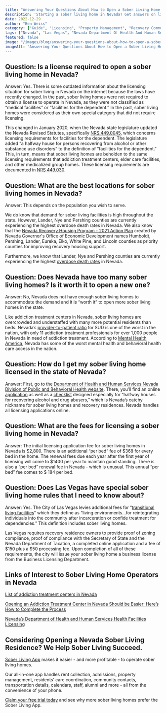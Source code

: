 ```yaml
---
title: "Answering Your Questions About How to Open a Sober Living Home in Nevada"
description: 'Starting a sober living home in Nevada? Get answers on licensing, NRS 449.0045, fees & demand. Guide to opening your Nevada recovery residence.'
date: 2022-12-29
author: "Ben Weiss"
category: ["Guide", "Licensing", "Property Management", "Recovery Community", "Regulations", "Sober Living Management"]
tags: ["Nevada", "Las Vegas", "Nevada Department Of Health And Human Services", "Dpbh", "Nevada Revised Statutes", "Nrs 4490045", "Nrs 449030", "Nevada Recovery Action Plan", "Licensing", "State Fees", "State Code", "State Certification", "Fees"]
featured: false
image: "/images/blog/answering-your-questions-about-how-to-open-a-sober-living-home-in-nevadanbsp.png"
imageAlt: "Answering Your Questions About How to Open a Sober Living Home in Nevada"
---
```


## Question: Is a license required to open a sober living home in Nevada?

Answer: Yes. There is some outdated information about the licensing situation for sober living in Nevada on the internet because the laws have recently changed. In the past, sober living homes were not required to obtain a license to operate in Nevada, as they were not classified as “medical facilities” or “facilities for the dependent.” In the past, sober living homes were considered as their own special category that did not require licensing. 

This changed in January 2020, when the Nevada state legislature updated the Nevada Revised Statutes, specifically [NRS 449.0045](<https://www.leg.state.nv.us/NRS/NRS-449.html#NRS449Sec008>), which concerns licensing requirements for facilities for the dependent. The legislature added “a halfway house for persons recovering from alcohol or other substance use disorders” to the definition of “facilities for the dependent.” This, in turn, means that sober living homes are beholden to the same licensing requirements that addiction treatment centers, elder care facilities, and other medicalized group homes. These licensing requirements are documented in [NRS 449.030](<https://www.leg.state.nv.us/nrs/nrs-449.html>). 

## Question: What are the best locations for sober living homes in Nevada?

Answer: This depends on the population you wish to serve. 

We do know that demand for sober living facilities is high throughout the state. However, Lander, Nye and Pershing counties are currently experiencing the highest overdose death rates in Nevada. We also know that the [Nevada Recovery Housing Program - 2021 Action Plan](<https://goed.nv.gov/wp-content/uploads/2021/12/2021-RHP-Action-Plan-Final.pdf>) created by Nevada Governor's Office of Economic Development names Humboldt, Pershing, Lander, Eureka, Elko, White Pine, and Lincoln counties as priority counties for improving recovery housing support. 

Furthermore, we know that Lander, Nye and Pershing counties are currently experiencing the highest [overdose death rates](<https://www.kunr.org/local-stories/2021-11-12/rising-fentanyl-related-overdoses-in-northern-nevada-reflect-national-crisis>) in Nevada. 

## Question: Does Nevada have too many sober living homes? Is it worth it to open a new one? 

Answer: No, Nevada does not have enough sober living homes to accommodate the demand and it is “worth it” to open more sober living homes in the state. 

Like addiction treatment centers in Nevada, sober living homes are overcrowded and understaffed with many more potential residents than beds. Nevada’s [provider-to-patient ratio](<https://thenevadaindependent.com/article/freedom-house-how-one-las-vegas-recovery-center-is-helping-break-the-cycle-of-addiction>) for SUD is one of the worst in the nation, with only 11 addiction treatment professionals for ever 1,000 people in Nevada in need of addiction treatment. According to [Mental Health America](<http://www.mentalhealthamerica.net/issues/ranking-states>), Nevada has some of the worst mental health and behavioral health care access in the nation. 

## Question: How do I get my sober living home licensed in the state of Nevada?

Answer: First, go to the [Department of Health and Human Services Nevada Division of Public and Behavioral Health website](<https://dpbh.nv.gov/Reg/HealthFacilities/HF_-_Non-Medical/HWH/>). There, you’ll find an online [application](<https://nvdpbh.aithent.com/Login.aspx>) as well as a [checklist](<https://dpbh.nv.gov/uploadedFiles/dpbhnvgov/content/Reg/HealthFacilities/HF_-_Non-Medical/Halfway_house_for_recovering_alcohol_and_drug_abusers_\(Files\)/HWH-App-Checklist.pdf>) designed especially for “halfway houses for recovering alcohol and drug abusers,” which is Nevada’s catchy nickname for sober living homes and recovery residences. Nevada handles all licensing applications online. 

## Question: What are the fees for licensing a sober living home in Nevada?

Answer: The initial licensing application fee for sober living homes in Nevada is $2,800. There is an additional “per bed” fee of $368 for every bed in the home. The renewal fees due each year after the first year of licensing will come to $1400 per year to maintain good standing. There is also a “per bed” renewal fee in Nevada - which is unusual. This annual “per bed” fee comes to $ 184 per bed.

## Question: Does Las Vegas have special sober living home rules that I need to know about?

Answer: Yes. The City of Las Vegas levies additional fees for “[transitional living facilities](<http://www5.lasvegasnevada.gov/LCAT/Bus_Lic_Instructions.aspx?Category=T55&CategoryName=Transitional%20Living%20Facility>)” which they define as “living environments…for reintegrating individuals into the community after incarceration or confide treatment for dependencies.” This definition includes sober living homes. 

Las Vegas requires recovery residence owners to provide proof of zoning compliance, proof of compliance with the Secretary of State and the Nevada Department of Taxation, a completed online application and a fee of $150 plus a $50 processing fee. Upon completion of all of these requirements, the city will issue your sober living home a business license from the Business Licensing Department. 

## Links of Interest to Sober Living Home Operators in Nevada 

[List of addiction treatment centers in Nevada ](<https://bridge.behavehealth.com/rehabs/nevada>)

[Opening an Addiction Treatment Center in Nevada Should be Easier: Here’s How to Complete the Process ](<https://behavehealth.com/blog/2022/3/3/opening-an-addiction-treatment-center-in-nevada-should-be-easier-heres-how-to-complete-the-process>)

[Nevada’s Department of Health and Human Services Health Facilities Licensing](<https://dpbh.nv.gov/Reg/HealthFacilities/dta/Licensing/Health_Facilities_-_Licensing/>)

## Considering Opening a Nevada Sober Living Residence? We Help Sober Living Succeed. 

[Sober Living App](<../../../../index.html>) makes it easier - and more profitable - to operate sober living homes. 

Our all-in-one app handles rent collection, admissions, property management, residents’ care coordination, community contacts, transportation details, calendars, staff, alumni and more - all from the convenience of your phone. 

[Claim your free trial today](<https://behavehealth.com/get-started>) and see why more sober living homes prefer the Sober Living App.